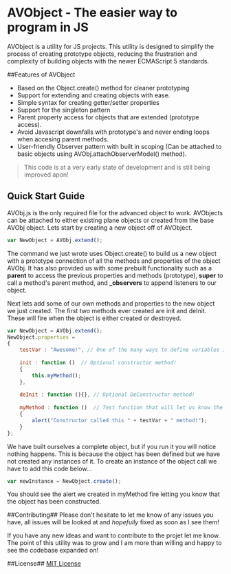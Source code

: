 AVObject - The easier way to program in JS
=====

AVObject is a utility for JS projects. This utility is designed to simplify the process of creating prototype objects, reducing the frustration and complexity of building objects with the newer ECMAScript 5 standards.

##Features of AVObject

*   Based on the Object.create() method for cleaner prototyping
*   Support for extending and creating objects with ease.
*   Simple syntax for creating getter/setter properties
*   Support for the singleton pattern
*   Parent property access for objects that are extended (prototype access).
*   Avoid Javascript downfalls with prototype's and never ending loops when accesing parent methods.
*   User-friendly Observer pattern with built in scoping (Can be attached to basic objects using AVObj.attachObserverModel() method).

> This code is at a very early state of development and is still being improved apon!

## Quick Start Guide

AVObj.js is the only required file for the advanced object to work. AVObjects can be attached to either existing plane objects or created from the base AVObj object. Lets start by creating a new object off of AVObject.

```javascript
var NewObject = AVObj.extend();
```

The command we just wrote uses Object.create() to build us a new object with a prototype connection of all the methods and properties of the object AVObj. It has also provided us with some prebuilt functionality such as a **parent** to access the previous properties and methods (prototype), **super** to call a method's parent method, and **_observers** to append listeners to our object. 

Next lets add some of our own methods and properties to the new object we just created. The first two methods ever created are init and deInit. These will fire when the object is either created or destroyed.

```javascript
var NewObject = AVObj.extend();
NewObject.properties = 
{
    testVar : "Awesome!", // One of the many ways to define variables in an object.
    
    init : function ()  // Optional constructor method!
    {
        this.myMethod();
    },
    
    deInit : function (){}, // Optional DeConstructor method!
    
    myMethod : function ()  // Test function that will let us know the object is constructed!
    {
        alert("Constructor called this " + testVar + " method!");
    }
};
```
We have built ourselves a complete object, but if you run it you will notice nothing happens. This is because the object has been defined but we have not created any instances of it. To create an instance of the object call we have to add this code below...

```javascript
var newInstance = NewObject.create();
```
You should see the alert we created in myMethod fire letting you know that the object has been constructed.

##Contributing##
Please don't hesitate to let me know of any issues you have, all issues will be looked at and *hopefully* fixed as soon as I see them!

If you have any new ideas and want to contribute to the projet let me know. The point of this utility was to grow and I am more than willing and happy to see the codebase expanded on!

##License##
[MIT License](http://www.opensource.org/licenses/mit-license.php)

